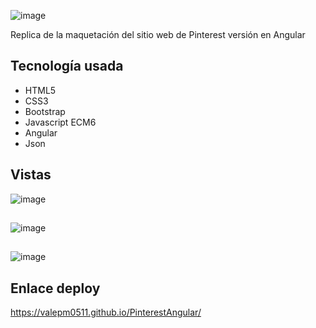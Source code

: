 ![image](https://user-images.githubusercontent.com/38740899/47272048-35b8b000-d556-11e8-9c47-051a431c1da7.png)

Replica de la maquetación del sitio web de Pinterest versión en Angular

## Tecnología usada

* HTML5
* CSS3
* Bootstrap
* Javascript ECM6
* Angular
* Json

## Vistas

![image](https://user-images.githubusercontent.com/38740899/47272049-39e4cd80-d556-11e8-9b2d-e0396ab35958.png)

##

![image](https://user-images.githubusercontent.com/38740899/47272058-4832e980-d556-11e8-8cb4-c2037d54a625.png)

##

![image](https://user-images.githubusercontent.com/38740899/47272060-5254e800-d556-11e8-9565-bea20ad741eb.png)


## Enlace deploy

https://valepm0511.github.io/PinterestAngular/

